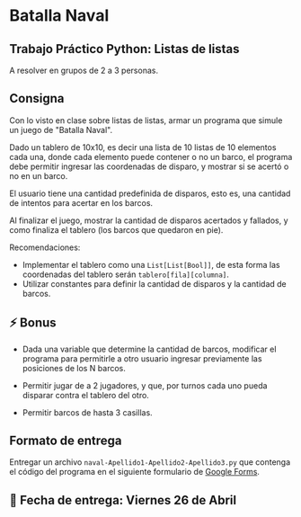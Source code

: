 # Batalla Naval

## Trabajo Práctico Python: Listas de listas

A resolver en grupos de 2 a 3 personas.

## Consigna

Con lo visto en clase sobre listas de listas, armar un programa que simule un juego de "Batalla Naval".

Dado un tablero de 10x10, es decir una lista de 10 listas de 10 elementos cada una, donde cada elemento puede contener o no un barco, el programa debe permitir ingresar las coordenadas de disparo, y mostrar si se acertó o no en un barco.

El usuario tiene una cantidad predefinida de disparos, esto es, una cantidad de intentos para acertar en los barcos.

Al finalizar el juego, mostrar la cantidad de disparos acertados y fallados, y como finaliza el tablero (los barcos que quedaron en pie).

Recomendaciones:

- Implementar el tablero como una `List[List[Bool]]`, de esta forma las coordenadas del tablero serán `tablero[fila][columna]`.
- Utilizar constantes para definir la cantidad de disparos y la cantidad de barcos.

## ⚡️ Bonus

- Dada una variable que determine la cantidad de barcos, modificar el programa para permitirle a otro usuario ingresar previamente las posiciones de los N barcos.

- Permitir jugar de a 2 jugadores, y que, por turnos cada uno pueda disparar contra el tablero del otro.

- Permitir barcos de hasta 3 casillas.

## Formato de entrega

Entregar un archivo `naval-Apellido1-Apellido2-Apellido3.py` que contenga el código del programa en el siguiente formulario de [Google Forms](https://forms.gle/WkaGStsaor52564y6).

## 📅 Fecha de entrega: Viernes 26 de Abril
